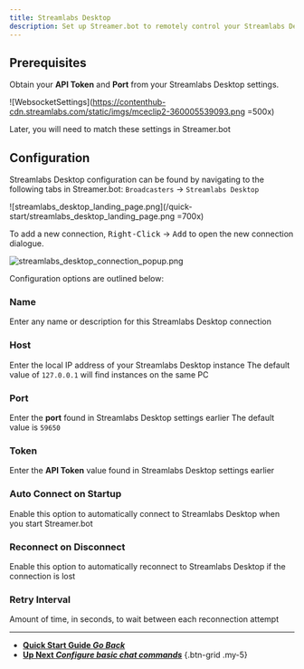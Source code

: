 ```yaml
---
title: Streamlabs Desktop
description: Set up Streamer.bot to remotely control your Streamlabs Desktop instance
---
```


## Prerequisites

Obtain your **API Token** and **Port** from your Streamlabs Desktop settings.

![WebsocketSettings](https://contenthub-cdn.streamlabs.com/static/imgs/mceclip2-360005539093.png =500x)

Later, you will need to match these settings in Streamer.bot

## Configuration

Streamlabs Desktop configuration can be found by navigating to the following tabs in Streamer.bot:
`Broadcasters` -> `Streamlabs Desktop`

![streamlabs_desktop_landing_page.png](/quick-start/streamlabs_desktop_landing_page.png =700x)

To add a new connection, <kbd>Right-Click</kbd> -> <kbd>Add</kbd> to open the new connection dialogue.

![streamlabs_desktop_connection_popup.png](/quick-start/streamlabs_desktop_connection_popup.png)

Configuration options are outlined below:

### Name
Enter any name or description for this Streamlabs Desktop connection

### Host
Enter the local IP address of your Streamlabs Desktop instance
The default value of `127.0.0.1` will find instances on the same PC

### Port
Enter the **port** found in Streamlabs Desktop settings earlier
The default value is `59650`

### Token
Enter the **API Token** value found in Streamlabs Desktop settings earlier

### Auto Connect on Startup
Enable this option to automatically connect to Streamlabs Desktop when you start Streamer.bot

### Reconnect on Disconnect
Enable this option to automatically reconnect to Streamlabs Desktop if the connection is lost

### Retry Interval
Amount of time, in seconds, to wait between each reconnection attempt

---

- [<i class="mdi mdi-chevron-left"></i> **Quick Start Guide *Go Back***](/Quick-Start)
- [<i class="mdi mdi-chat"></i> **Up Next *Configure basic chat commands***](/Quick-Start/Commands)
{.btn-grid .my-5}